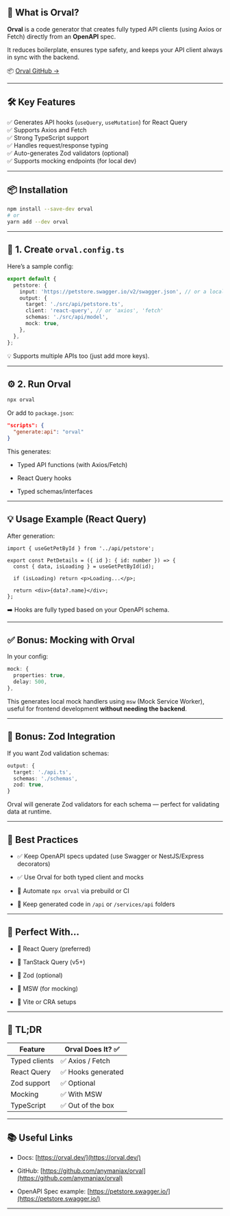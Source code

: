 

## 🚀 What is Orval?

**Orval** is a code generator that creates fully typed API clients (using Axios or Fetch) directly from an **OpenAPI** spec.

It reduces boilerplate, ensures type safety, and keeps your API client always in sync with the backend.

📦 [Orval GitHub →](https://github.com/anymaniax/orval)

---

## 🛠️ Key Features

✅ Generates API hooks (`useQuery`, `useMutation`) for React Query  
✅ Supports Axios and Fetch  
✅ Strong TypeScript support  
✅ Handles request/response typing  
✅ Auto-generates Zod validators (optional)  
✅ Supports mocking endpoints (for local dev)

---

## 📦 Installation

```bash
npm install --save-dev orval
# or
yarn add --dev orval
```

---

## 📄 1. Create `orval.config.ts`

Here’s a sample config:

```ts
export default {
  petstore: {
    input: 'https://petstore.swagger.io/v2/swagger.json', // or a local file
    output: {
      target: './src/api/petstore.ts',
      client: 'react-query', // or 'axios', 'fetch'
      schemas: './src/api/model',
      mock: true,
    },
  },
};
```

💡 Supports multiple APIs too (just add more keys).

---

## ⚙️ 2. Run Orval

```bash
npx orval
```

Or add to `package.json`:

```json
"scripts": {
  "generate:api": "orval"
}
```

This generates:

- Typed API functions (with Axios/Fetch)
    
- React Query hooks
    
- Typed schemas/interfaces
    

---

## 💡 Usage Example (React Query)

After generation:

```tsx
import { useGetPetById } from '../api/petstore';

export const PetDetails = ({ id }: { id: number }) => {
  const { data, isLoading } = useGetPetById(id);

  if (isLoading) return <p>Loading...</p>;

  return <div>{data?.name}</div>;
};
```

➡️ Hooks are fully typed based on your OpenAPI schema.

---

## ✅ Bonus: Mocking with Orval

In your config:

```ts
mock: {
  properties: true,
  delay: 500,
},
```

This generates local mock handlers using `msw` (Mock Service Worker), useful for frontend development **without needing the backend**.

---

## 🔐 Bonus: Zod Integration

If you want Zod validation schemas:

```ts
output: {
  target: './api.ts',
  schemas: './schemas',
  zod: true,
}
```

Orval will generate Zod validators for each schema — perfect for validating data at runtime.

---

## 🧠 Best Practices

- ✅ Keep OpenAPI specs updated (use Swagger or NestJS/Express decorators)
    
- ✅ Use Orval for both typed client and mocks
    
- 🔁 Automate `npx orval` via prebuild or CI
    
- 📁 Keep generated code in `/api` or `/services/api` folders
    

---

## 🧪 Perfect With...

- 🔹 React Query (preferred)
    
- 🔹 TanStack Query (v5+)
    
- 🔹 Zod (optional)
    
- 🔹 MSW (for mocking)
    
- 🔹 Vite or CRA setups
    

---

## 🧾 TL;DR

|Feature|Orval Does It? ✅|
|---|---|
|Typed clients|✅ Axios / Fetch|
|React Query|✅ Hooks generated|
|Zod support|✅ Optional|
|Mocking|✅ With MSW|
|TypeScript|✅ Out of the box|

---

## 📚 Useful Links

- Docs: [https://orval.dev/](https://orval.dev/)
    
- GitHub: [https://github.com/anymaniax/orval](https://github.com/anymaniax/orval)
    
- OpenAPI Spec example: [https://petstore.swagger.io/](https://petstore.swagger.io/)
    

---

